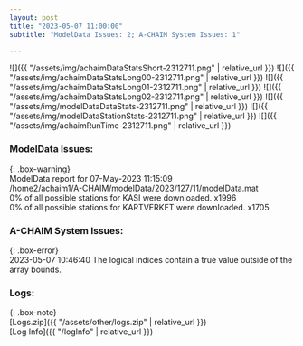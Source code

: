 ```yaml
---
layout: post
title: "2023-05-07 11:00:00"
subtitle: "ModelData Issues: 2; A-CHAIM System Issues: 1"

---
```


![]({{ "/assets/img/achaimDataStatsShort-2312711.png" | relative_url }})
![]({{ "/assets/img/achaimDataStatsLong00-2312711.png" | relative_url }})
![]({{ "/assets/img/achaimDataStatsLong01-2312711.png" | relative_url }})
![]({{ "/assets/img/achaimDataStatsLong02-2312711.png" | relative_url }})
![]({{ "/assets/img/modelDataDataStats-2312711.png" | relative_url }})
![]({{ "/assets/img/modelDataStationStats-2312711.png" | relative_url }})
![]({{ "/assets/img/achaimRunTime-2312711.png" | relative_url }})


### ModelData Issues:  
  
{: .box-warning}  
 ModelData report for 07-May-2023 11:15:09   
 /home2/achaim1/A-CHAIM/modelData/2023/127/11/modelData.mat   
 0% of all possible stations for KASI were downloaded. x1996   
 0% of all possible stations for KARTVERKET were downloaded. x1705   
  
### A-CHAIM System Issues:  
  
{: .box-error}  
2023-05-07 10:46:40 The logical indices contain a true value outside of the array bounds.  

### Logs:  
  
{: .box-note}  
[Logs.zip]({{ "/assets/other/logs.zip" | relative_url }})  
[Log Info]({{ "/logInfo" | relative_url }})  
